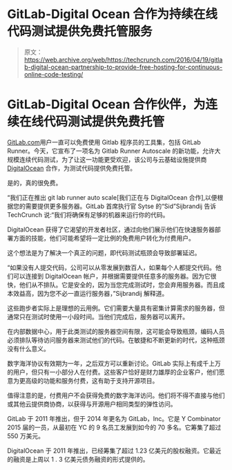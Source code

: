 # GitLab-Digital Ocean 合作为持续在线代码测试提供免费托管服务

> 原文：<https://web.archive.org/web/https://techcrunch.com/2016/04/19/gitlab-digital-ocean-partnership-to-provide-free-hosting-for-continuous-online-code-testing/>

# GitLab-Digital Ocean 合作伙伴，为连续在线代码测试提供免费托管

[GitLab.com](https://web.archive.org/web/20230405201926/https://about.gitlab.com/)用户一直可以免费使用 Gitlab 程序员的工具集，包括 GitLab Runner。今天，它宣布了一项名为 Gitlab Runner Autoscale 的新功能，允许大规模连续代码测试，为了让这一功能更受欢迎，该公司与云基础设施提供商 [DigitalOcean](https://web.archive.org/web/20230405201926/https://www.digitalocean.com/) 合作，为测试代码提供免费托管。

是的，真的很免费。

“我们正在推出 git lab runner auto scale[我们正在与 DigitalOcean 合作],以便根据您的需要提供更多服务器。GitLab 首席执行官 Sytse 的“Sid”Sijbrandij 告诉 TechCrunch 说:“我们将确保有足够的机器来运行你的代码。

DigitalOcean 获得了它渴望的开发者社区，通过向他们展示他们在快速服务器部署方面的技能，他们可能希望将一定比例的免费用户转化为付费用户。

这个想法是为了解决一个真正的问题，即代码测试瓶颈会导致部署延迟。

“如果没有人提交代码，公司可以从零发展到数百人，如果每个人都提交代码。他们可以连接到 DigitalOcean 帐户，并根据需要提供任意多的服务器。因为它很快，他们从不排队。它是安全的，因为当您完成测试时，您会弃用服务器。而且成本效益高，因为您不必一直运行服务器，”Sijbrandij 解释道。

这些跑步者实际上是理想的云用例。它们需要大量具有密集计算需求的服务器，但通常只在测试时使用一小段时间。当他们完成后，服务器可以离开。

在内部数据中心，用于此类测试的服务器空间有限，这可能会导致瓶颈，编码人员必须排队等待访问服务器来测试他们的代码。在敏捷和不断更新的时代，这种瓶颈没有什么意义。

数字海洋协议有效期为一年，之后双方可以重新讨论。GitLab 实际上有成千上万的用户，但只有一小部分人在付费。这些客户恰好是财力雄厚的企业客户，他们愿意为更高级的功能和服务付费，这有助于支持开源项目。

值得注意的是，付费用户不会获得免费的数字海洋访问。他们将不得不直接与他们或其他云提供商协商，以获得与开源用户相同类型的弹性访问。

GitLab 于 2011 年推出，但于 2014 年更名为 GitLab，Inc。它是 Y Combinator 2015 届的一员，从最初在 YC 的 9 名员工发展到如今的 70 多名。它筹集了超过 550 万美元。

DigitalOcean 于 2011 年推出，已经筹集了超过 1.23 亿美元的股权融资。它最近的融资是上周以 1 . 3 亿美元债务融资的形式提供的。